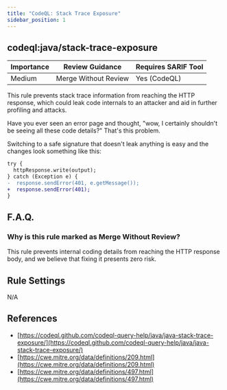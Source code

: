 ```yaml
---
title: "CodeQL: Stack Trace Exposure"
sidebar_position: 1
---
```


## codeql:java/stack-trace-exposure 

| Importance | Review Guidance      | Requires SARIF Tool |
|------------|----------------------|---------------------|
 | Medium     | Merge Without Review | Yes (CodeQL)        |

This rule prevents stack trace information from reaching the HTTP response, which could leak code internals to an attacker and aid in further profiling and attacks.

Have you ever seen an error page and thought, "wow, I certainly shouldn't be seeing all these code details?" That's this problem.

Switching to a safe signature that doesn't leak anything is easy and the changes look something like this:

```diff
try {
  httpResponse.write(output);
} catch (Exception e) {
-  response.sendError(401, e.getMessage());
+  response.sendError(401);
}
```

## F.A.Q.

### Why is this rule marked as Merge Without Review?

This rule prevents internal coding details from reaching the HTTP response body, and we believe that fixing it presents zero risk.

## Rule Settings

N/A

## References
* [https://codeql.github.com/codeql-query-help/java/java-stack-trace-exposure/](https://codeql.github.com/codeql-query-help/java/java-stack-trace-exposure/)
* [https://cwe.mitre.org/data/definitions/209.html](https://cwe.mitre.org/data/definitions/209.html)
* [https://cwe.mitre.org/data/definitions/497.html](https://cwe.mitre.org/data/definitions/497.html)
